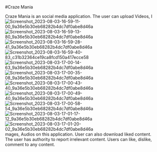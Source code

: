 #Craze Mania

Craze Mania is an social media application. The user can upload Videos, I![Screenshot_2023-08-03-16-59-11-00_9a36e5b30eb68282b4dc7df0abe8d46a](https://github.com/TanmayShadow/CPP-Project/assets/99261567/11b63603-1190-4bd0-80a7-c85043a2a07e)
![Screenshot_2023-08-03-16-59-13-80_9a36e5b30eb68282b4dc7df0abe8d46a](https://github.com/TanmayShadow/CPP-Project/assets/99261567/32ad93e0-e323-4816-a1c4-20dcae38ab97)
![Screenshot_2023-08-03-16-59-28-41_9a36e5b30eb68282b4dc7df0abe8d46a](https://github.com/TanmayShadow/CPP-Project/assets/99261567/68819729-9b0b-487d-a7e5-ceaaeecabfab)
![Screenshot_2023-08-03-16-59-40-83_c31b32364ce19ca8fcd150a417ecce58](https://github.com/TanmayShadow/CPP-Project/assets/99261567/be3096bb-2462-460e-a3b8-79514ffc8ea5)
![Screenshot_2023-08-03-17-00-14-63_9a36e5b30eb68282b4dc7df0abe8d46a](https://github.com/TanmayShadow/CPP-Project/assets/99261567/38f1d3eb-9047-4441-984b-2067d5ee8c4d)
![Screenshot_2023-08-03-17-00-35-08_9a36e5b30eb68282b4dc7df0abe8d46a](https://github.com/TanmayShadow/CPP-Project/assets/99261567/9e9c4bd0-650f-4636-aa8d-0dc8e8f61334)
![Screenshot_2023-08-03-17-00-43-40_9a36e5b30eb68282b4dc7df0abe8d46a](https://github.com/TanmayShadow/CPP-Project/assets/99261567/bd19061a-df1e-4195-a4e1-f2c043286166)
![Screenshot_2023-08-03-17-00-49-40_9a36e5b30eb68282b4dc7df0abe8d46a](https://github.com/TanmayShadow/CPP-Project/assets/99261567/b63b35f4-3a3b-43f8-933e-9a2c82934a10)
![Screenshot_2023-08-03-17-00-58-54_9a36e5b30eb68282b4dc7df0abe8d46a](https://github.com/TanmayShadow/CPP-Project/assets/99261567/7d60ae5e-080c-4e0e-ba05-1bedbc4f261c)
![Screenshot_2023-08-03-17-01-17-12_9a36e5b30eb68282b4dc7df0abe8d46a](https://github.com/TanmayShadow/CPP-Project/assets/99261567/0504a1bb-003b-4c53-9da4-3d9bde5068f7)
![Screenshot_2023-08-03-17-01-20-02_9a36e5b30eb68282b4dc7df0abe8d46a](https://github.com/TanmayShadow/CPP-Project/assets/99261567/890eeae7-f978-476a-95f8-0e36b57a0fe8)
mages, Audios on this application. User can also download liked content. The user has authority to report irrelevant content. Users can like, dislike, comment to any content.
